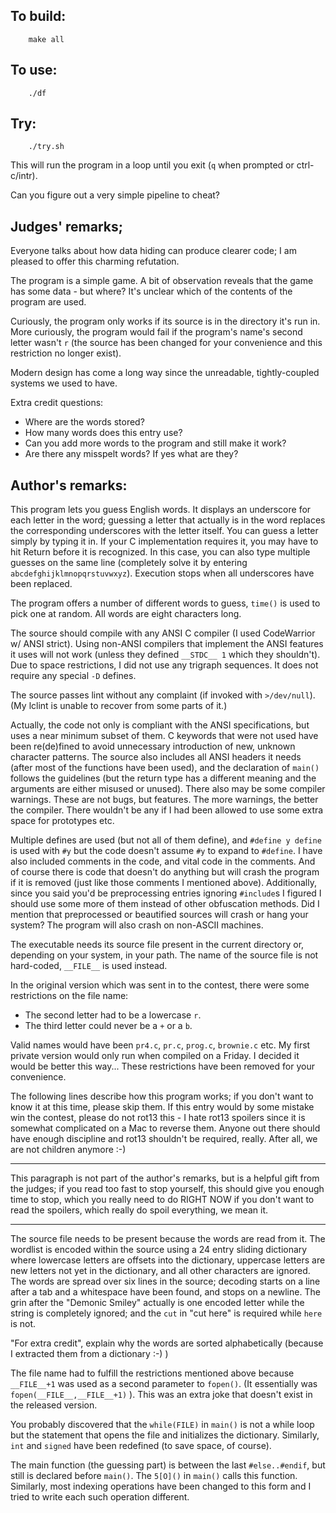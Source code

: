 ## To build:

```<!---sh-->
    make all
```


## To use:

```<!---sh-->
    ./df
```


## Try:

```<!---sh-->
    ./try.sh
```

This will run the program in a loop until you exit (`q` when prompted or
ctrl-c/intr).

Can you figure out a very simple pipeline to cheat?


## Judges' remarks;

Everyone talks about how data hiding can produce clearer code; I am
pleased to offer this charming refutation.

The program is a simple game.  A bit of observation reveals that the
game has some data - but where?  It's unclear which of the contents of
the program are used.

Curiously, the program only works if its source is in the directory
it's run in.  More curiously, the program would fail if the program's
name's second letter wasn't `r` (the source has been changed for your
convenience and this restriction no longer exist).

Modern design has come a long way since the unreadable, tightly-coupled
systems we used to have.

Extra credit questions:

- Where are the words stored?
- How many words does this entry use?
- Can you add more words to the program and still make it work?
- Are there any misspelt words? If yes what are they?


## Author's remarks:

This program lets you guess English words. It displays an underscore
for each letter in the word; guessing a letter that actually is in
the word replaces the corresponding underscores with the letter
itself. You can guess a letter simply by typing it in. If your C
implementation requires it, you may have to hit Return before it
is recognized.  In this case, you can also type multiple guesses
on the same line (completely solve it by entering
`abcdefghijklmnopqrstuvwxyz`). Execution stops when all underscores
have been replaced.

The program offers a number of different words to guess, `time()` is
used to pick one at random. All words are eight characters long.

The source should compile with any ANSI C compiler (I used CodeWarrior
w/ ANSI strict).  Using non-ANSI compilers that implement the ANSI
features it uses will not work (unless they defined `__STDC__ 1`
which they shouldn't). Due to space restrictions, I did not use
any trigraph sequences.  It does not require any special `-D` defines.

The source passes lint without any complaint (if invoked with
`>/dev/null`). (My lclint is unable to recover from some parts of it.)

Actually, the code not only is compliant with the ANSI specifications, but uses
a near minimum subset of them. C keywords that were not used have been
re(de)fined to avoid unnecessary introduction of new, unknown character
patterns. The source also includes all ANSI headers it needs (after most of the
functions have been used), and the declaration of `main()` follows the
guidelines (but the return type has a different meaning and the arguments are
either misused or unused).  There also may be some compiler warnings. These are
not bugs, but features. The more warnings, the better the compiler.  There
wouldn't be any if I had been allowed to use some extra space for prototypes
etc.

Multiple defines are used (but not all of them define), and `#define
y define` is used with `#y` but the code doesn't assume `#y` to expand
to `#define`. I have also included comments in the code, and vital
code in the comments. And of course there is code that doesn't do
anything but will crash the program if it is removed (just like
those comments I mentioned above). Additionally, since you said
you'd be preprocessing entries ignoring `#include`s I figured I should
use some more of them instead of other obfuscation methods.  Did
I mention that preprocessed or beautified sources will crash or
hang your system? The program will also crash on non-ASCII machines.

The executable needs its source file present in the current directory
or, depending on your system, in your path. The name of the source
file is not hard-coded, `__FILE__` is used instead.

In the original version which was sent in to the contest, there were
some restrictions on the file name:

- The second letter had to be a lowercase `r`.
- The third letter could never be a `+` or a `b`.

Valid names would have been `pr4.c`, `pr.c`, `prog.c`, `brownie.c` etc.
My first private version would only run when compiled on a Friday.
I decided it would be better this way...
These restrictions have been removed for your convenience.

The following lines describe how this program works; if you don't
want to know it at this time, please skip them. If this entry would
by some mistake win the contest, please do not rot13 this - I hate
rot13 spoilers since it is somewhat complicated on a Mac to
reverse them. Anyone out there should have enough discipline and
rot13 shouldn't be required, really. After all, we are not children
anymore :-)

---

This paragraph is not part of the author's remarks, but is a helpful
gift from the judges; if you read too fast to stop yourself, this should
give you enough time to stop, which you really need to do RIGHT NOW if
you don't want to read the spoilers, which really do spoil everything,
we mean it.

---

The source file needs to be present because the words are read from
it. The wordlist is encoded within the source using a 24 entry
sliding dictionary where lowercase letters are offsets into the
dictionary, uppercase letters are new letters not yet in the
dictionary, and all other characters are ignored. The words are
spread over six lines in the source; decoding starts on a line
after a tab and a whitespace have been found, and stops on a newline.
The grin after the "Demonic Smiley" actually is one encoded letter
while the string is completely ignored; and the `cut` in "cut here"
is required while `here` is not.

"For extra credit", explain why the words are sorted alphabetically
(because I extracted them from a dictionary :-) )

The file name had to fulfill the restrictions mentioned above
because `__FILE__+1` was used as a second parameter to `fopen()`. (It
essentially was `fopen(__FILE__,__FILE__+1)` ). This was an extra joke
that doesn't exist in the released version.

You probably discovered that the `while(FILE)` in `main()` is not a while loop
but the statement that opens the file and initializes the dictionary.
Similarly, `int` and `signed` have been redefined (to save space, of course).

The main function (the guessing part) is between the last `#else..#endif`,
but still is declared before `main()`. The `5[O]()` in `main()` calls
this function.  Similarly, most indexing operations have been
changed to this form and I tried to write each such operation
different.


<!--

    Copyright © 1984-2024 by Landon Curt Noll. All Rights Reserved.

    You are free to share and adapt this file under the terms of this license:

	Creative Commons Attribution-ShareAlike 4.0 International (CC BY-SA 4.0)

    For more information, see:

	https://creativecommons.org/licenses/by-sa/4.0/

-->
